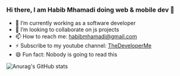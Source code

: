### Hi there, I am Habib Mhamadi doing web & mobile dev 👋


- 🔭 I’m currently working as a software developer
- 👯 I’m looking to collaborate on js projects
- 📫 How to reach me: habibmhamadi@gmail.com
- ⚡ Subscribe to my youtube channel: [TheDeveloperMe](https://www.youtube.com/c/TheDeveloperMe)
- 😄 Fun fact: Nobody is going to read this

![Anurag's GitHub stats](https://github-readme-stats.vercel.app/api?username=habibmhamadi&theme=dracula&include_all_commits=true&count_private=true&hide_border=true)
